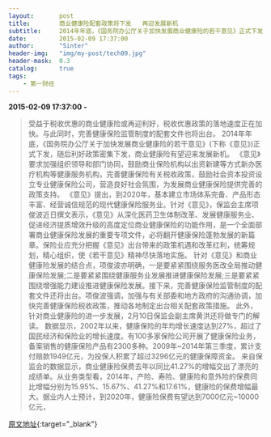 ```yaml
---
layout:       post
title:        商业健康险配套政策将下发   再迎发展新机
subtitle:     2014年年底，《国务院办公厅关于加快发展商业健康险的若干意见》正式下发，随后利好政策密集下发，商业健康险有望迎来发展新机。2月10日保监会副主席黄洪还将做专门的解读。
date:         2015-02-09 17:37:00
author:       "Sinter"
header-img:   "img/my-post/tech09.jpg"
header-mask:  0.3
catalog:      true
tags:
    - 第一财经
---
```


**2015-02-09 17:37:00**  **-**

> 受益于税收优惠的商业健康险或再迎利好，税收优惠政策的落地速度正在加快。与此同时，完善健康保险监管制度的配套文件也将出台。
2014年年底，《国务院办公厅关于加快发展商业健康险的若干意见》(下称《意见》)正式下发，随后利好政策密集下发，商业健康险有望迎来发展新机。
《意见》要求加强组织领导和部门协同，鼓励商业保险机构以出资新建等方式新办医疗机构等健康服务机构，完善健康保险有关税收政策，鼓励社会资本投资设立专业健康保险公司，营造良好社会氛围，为发展商业健康保险提供完善的政策支持。
《意见》提出，到2020年，基本建立市场体系完备、产品形态丰富、经营诚信规范的现代健康保险服务业。针对《意见》，保监会主席项俊波近日撰文表示，《意见》从深化医药卫生体制改革、发展健康服务业、促进经济提质增效升级的高度定位商业健康保险的功能作用，是一个全面部署商业健康保险发展的重要专项文件，必将翻开健康保险蓬勃发展的新篇章。保险业应充分把握《意见》出台带来的政策机遇和改革红利，统筹规划，精心组织，使《若干意见》精神尽快落地实施。
针对《意见》和商业健康险发展的结合点，项俊波亦明确，一是要紧紧围绕服务医改全局推动健康保险发展;二是要紧紧围绕健康服务业发展推进健康保险发展;三是要紧紧围绕增强能力建设推进健康保险发展。接下来，完善健康保险监管制度的配套文件还将出台。项俊波强调，加强与有关部委和地方政府的沟通协调，加快完善健康保险税收政策，推动各地制定出台相关配套政策措施。
此外，针对商业健康险的进一步发展，2月10日保监会副主席黄洪还将做专门的解读。
数据显示，2002年以来，健康保险的年均增长速度达到27%，超过了国民经济和保险业的增长速度。有100多家保险公司开展了健康保险业务，备案销售的健康保险产品有2300多种。2009年~2014年第三季度，累计支付赔款1949亿元，为投保人积累了超过3296亿元的健康保障资金。
来自保监会的数据显示，商业健康险保费去年以同比41.27%的增幅交出了漂亮的成绩单。从业务类型看，2014年，产险、寿险、健康险和意外险的保费同比增幅分别为15.95%、15.67%、41.27%和17.61%，健康险的保费增幅最大。据业内人士预计，到2020年，健康险保费有望达到7000亿元~10000亿元，


[原文地址](http://www.yicai.com/news/4574141.html){:target="_blank"}


